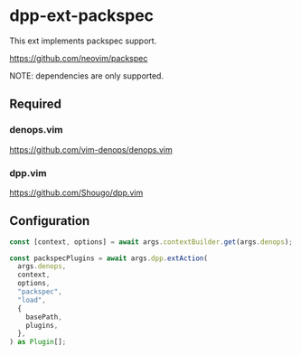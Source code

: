 # dpp-ext-packspec

This ext implements packspec support.

https://github.com/neovim/packspec

NOTE: dependencies are only supported.

## Required

### denops.vim

https://github.com/vim-denops/denops.vim

### dpp.vim

https://github.com/Shougo/dpp.vim

## Configuration

```typescript
const [context, options] = await args.contextBuilder.get(args.denops);

const packspecPlugins = await args.dpp.extAction(
  args.denops,
  context,
  options,
  "packspec",
  "load",
  {
    basePath,
    plugins,
  },
) as Plugin[];
```
